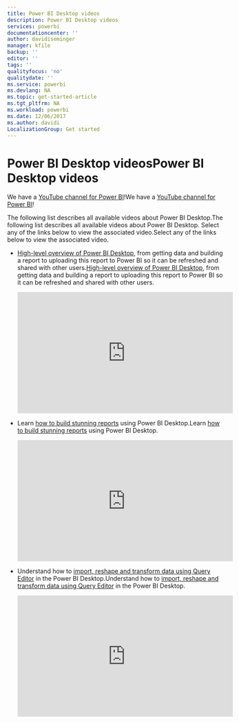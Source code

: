 ```yaml
---
title: Power BI Desktop videos
description: Power BI Desktop videos
services: powerbi
documentationcenter: ''
author: davidiseminger
manager: kfile
backup: ''
editor: ''
tags: ''
qualityfocus: 'no'
qualitydate: ''
ms.service: powerbi
ms.devlang: NA
ms.topic: get-started-article
ms.tgt_pltfrm: NA
ms.workload: powerbi
ms.date: 12/06/2017
ms.author: davidi
LocalizationGroup: Get started
---
```

# <a name="power-bi-desktop-videos"></a><span data-ttu-id="cf74f-103">Power BI Desktop videos</span><span class="sxs-lookup"><span data-stu-id="cf74f-103">Power BI Desktop videos</span></span>
<span data-ttu-id="cf74f-104">We have a [YouTube channel for Power BI](http://www.youtube.com/playlist?list=PL1N57mwBHtN2q1WbU5O29rrn_A0lkVv9p)!</span><span class="sxs-lookup"><span data-stu-id="cf74f-104">We have a [YouTube channel for Power BI](http://www.youtube.com/playlist?list=PL1N57mwBHtN2q1WbU5O29rrn_A0lkVv9p)!</span></span>

<span data-ttu-id="cf74f-105">The following list describes all available videos about Power BI Desktop.</span><span class="sxs-lookup"><span data-stu-id="cf74f-105">The following list describes all available videos about Power BI Desktop.</span></span> <span data-ttu-id="cf74f-106">Select any of the links below to view the associated video.</span><span class="sxs-lookup"><span data-stu-id="cf74f-106">Select any of the links below to view the associated video.</span></span>

- <span data-ttu-id="cf74f-107">[High-level overview of Power BI Desktop](https://www.youtube.com/watch?v=Qgam9M8I0xA), from getting data and building a report to uploading this report to Power BI so it can be refreshed and shared with other users.</span><span class="sxs-lookup"><span data-stu-id="cf74f-107">[High-level overview of Power BI Desktop](https://www.youtube.com/watch?v=Qgam9M8I0xA), from getting data and building a report to uploading this report to Power BI so it can be refreshed and shared with other users.</span></span>  
  
  <iframe width="500" height="281" src="https://www.youtube.com/embed/Qgam9M8I0xA" frameborder="0" allowfullscreen></iframe>  

- <span data-ttu-id="cf74f-108">Learn [how to build stunning reports](https://www.youtube.com/watch?v=ByIUx-HmQbw) using Power BI Desktop.</span><span class="sxs-lookup"><span data-stu-id="cf74f-108">Learn [how to build stunning reports](https://www.youtube.com/watch?v=ByIUx-HmQbw) using Power BI Desktop.</span></span>
  
  <iframe width="500" height="281" src="https://www.youtube.com/embed/IMAsitQ2cAc" frameborder="0" allowfullscreen></iframe>  

- <span data-ttu-id="cf74f-109">Understand how to [import, reshape and transform data using Query Editor](https://www.youtube.com/watch?v=ByIUx-HmQbw) in the Power BI Desktop.</span><span class="sxs-lookup"><span data-stu-id="cf74f-109">Understand how to [import, reshape and transform data using Query Editor](https://www.youtube.com/watch?v=ByIUx-HmQbw) in the Power BI Desktop.</span></span>
  
  <iframe width="500" height="281" src="https://www.youtube.com/embed/ByIUx-HmQbw" frameborder="0" allowfullscreen></iframe>
